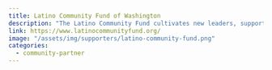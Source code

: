 ```yaml
---
title: Latino Community Fund of Washington
description: "The Latino Community Fund cultivates new leaders, supports cultural and community based non-profit organizations, and improves the quality of life for all Washingtonians."
link: https://www.latinocommunityfund.org/
image: "/assets/img/supporters/latino-community-fund.png"
categories:
  - community-partner
---
```

